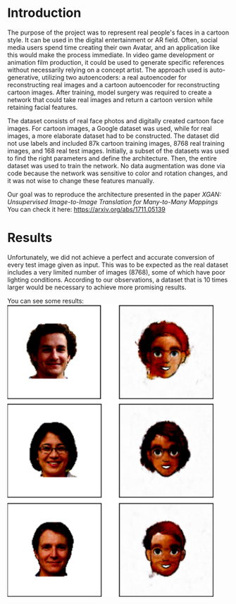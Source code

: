 # Introduction
The purpose of the project was to represent real people's faces in a cartoon style. It can be used in the digital entertainment or AR field. Often, social media users spend time creating their own Avatar, and an application like this would make the process immediate. In video game development or animation film production, it could be used to generate specific references without necessarily relying on a concept artist. The approach used is auto-generative, utilizing two autoencoders: a real autoencoder for reconstructing real images and a cartoon autoencoder for reconstructing cartoon images. After training, model surgery was required to create a network that could take real images and return a cartoon version while retaining facial features.

The dataset consists of real face photos and digitally created cartoon face images. For cartoon images, a Google dataset was used, while for real images, a more elaborate dataset had to be constructed. The dataset did not use labels and included 87k cartoon training images, 8768 real training images, and 168 real test images. Initially, a subset of the datasets was used to find the right parameters and define the architecture. Then, the entire dataset was used to train the network. No data augmentation was done via code because the network was sensitive to color and rotation changes, and it was not wise to change these features manually.

Our goal was to reproduce the architecture presented in the paper *XGAN: Unsupervised Image-to-Image Translation for Many-to-Many Mappings* 
You can check it here: https://arxiv.org/abs/1711.05139

# Results

Unfortunately, we did not achieve a perfect and accurate conversion of every test image given as input. This was to be expected as the real dataset includes a very limited number of images (8768), some of which have poor lighting conditions. According to our observations, a dataset that is 10 times larger would be necessary to achieve more promising results.

You can see some results:
![alt text](https://github.com/RiccardoPerelli/MLCartoonProject/blob/main/code/SomeResultsMLProject.png)
